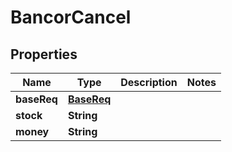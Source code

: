 
# BancorCancel

## Properties
Name | Type | Description | Notes
------------ | ------------- | ------------- | -------------
**baseReq** | [**BaseReq**](BaseReq.md) |  | 
**stock** | **String** |  | 
**money** | **String** |  | 



